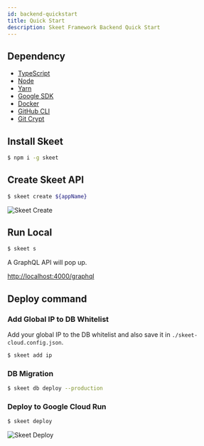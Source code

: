 ```yaml
---
id: backend-quickstart
title: Quick Start
description: Skeet Framework Backend Quick Start
---
```


## Dependency

- [TypeScript](https://www.typescriptlang.org/)
- [Node](https://nodejs.org/)
- [Yarn](https://yarnpkg.com/)
- [Google SDK](https://cloud.google.com/sdk/docs)
- [Docker](https://www.docker.com/)
- [GitHub CLI](https://cli.github.com/)
- [Git Crypt](https://github.com/AGWA/git-crypt)

## Install Skeet

```bash
$ npm i -g skeet
```

## Create Skeet API

```bash
$ skeet create ${appName}
```

![Skeet Create](https://storage.googleapis.com/skeet-assets/animation/skeet-create-compressed.gif)

## Run Local

```bash
$ skeet s
```

A GraphQL API will pop up.

[http://localhost:4000/graphql](http://localhost:4000/graphql)

## Deploy command

### Add Global IP to DB Whitelist

Add your global IP to the DB whitelist and also save it in `./skeet-cloud.config.json`.

```bash
$ skeet add ip
```

### DB Migration

```bash
$ skeet db deploy --production
```

### Deploy to Google Cloud Run

```bash
$ skeet deploy
```

![Skeet Deploy](https://storage.googleapis.com/skeet-assets/animation/skeet-deploy-compressed.gif)

